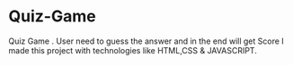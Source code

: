 # Quiz-Game
Quiz Game . User need to guess the answer and in the end will get Score I made this project with technologies like HTML,CSS &amp; JAVASCRIPT.
